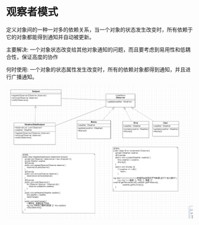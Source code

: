 # 观察者模式

定义对象间的一种一对多的依赖关系，当一个对象的状态发生改变时，所有依赖于它的对象都能得到通知并自动被更新。

主要解决:  一个对象状态改变给其他对象通知的问题，而且要考虑到易用性和低耦合性，保证高度的协作

何时使用:  一个对象的状态属性发生改变时，所有的依赖对象都得到通知，并且进行广播通知。


![img.png](img.png)

